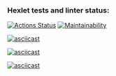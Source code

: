 ### Hexlet tests and linter status:
[![Actions Status](https://github.com/farguz/python-project-49/actions/workflows/hexlet-check.yml/badge.svg)](https://github.com/farguz/python-project-49/actions)
[![Maintainability](https://api.codeclimate.com/v1/badges/1bbefbf9295d68ecf321/maintainability)](https://codeclimate.com/github/farguz/python-project-49/maintainability)

[![asciicast](https://asciinema.org/a/5pnNNjV4Y77GlQPvri0Ww5UjE.svg)](https://asciinema.org/a/5pnNNjV4Y77GlQPvri0Ww5UjE)

[![asciicast](https://asciinema.org/a/3zNLGgT5ffYSCDEyn9Fg9yvlh.svg)](https://asciinema.org/a/3zNLGgT5ffYSCDEyn9Fg9yvlh)

[![asciicast](https://asciinema.org/a/D3Nn0G4ylSPTaOq6dfTB4KwOK.svg)](https://asciinema.org/a/D3Nn0G4ylSPTaOq6dfTB4KwOK)
